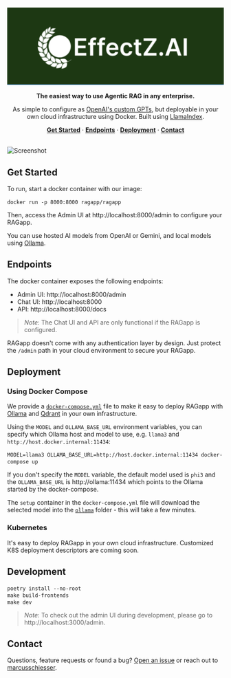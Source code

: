 <p align="center"><img alt="Logo - RAGapp" src="docs/logo.png"></p>

<p align="center"><strong>The easiest way to use Agentic RAG in any enterprise.</strong></p>

<p align="center">As simple to configure as <a href="https://openai.com/index/introducing-gpts" target="_blank">OpenAI's custom GPTs</a>, but deployable in your own cloud infrastructure using Docker. Built using <a href="https://github.com/run-llama/llama_index">LlamaIndex</a>.</p>

<p align="center">
  <a href="#get-started"><strong>Get Started</strong></a> ·
  <a href="#endpoints"><strong>Endpoints</strong></a> ·
  <a href="#deployment"><strong>Deployment</strong></a> ·
  <a href="#contact"><strong>Contact</strong></a> 
</p>

<br/>
<img alt="Screenshot" src="docs/screenshot.png">

## Get Started

To run, start a docker container with our image:

```shell
docker run -p 8000:8000 ragapp/ragapp
```

Then, access the Admin UI at http://localhost:8000/admin to configure your RAGapp.

You can use hosted AI models from OpenAI or Gemini, and local models using [Ollama](https://ollama.com/).

## Endpoints

The docker container exposes the following endpoints:

- Admin UI: http://localhost:8000/admin
- Chat UI: http://localhost:8000
- API: http://localhost:8000/docs

> _Note_: The Chat UI and API are only functional if the RAGapp is configured.

RAGapp doesn't come with any authentication layer by design. Just protect the `/admin` path in your cloud environment to secure your RAGapp.

## Deployment

### Using Docker Compose

We provide a [`docker-compose.yml`](./docker-compose.yml) file to make it easy to deploy RAGapp with [Ollama](https://ollama.com/) and [Qdrant](https://qdrant.tech/) in your own infrastructure.

Using the `MODEL` and `OLLAMA_BASE_URL` environment variables, you can specify which Ollama host and model to use, e.g. `llama3` and `http://host.docker.internal:11434`:

```shell
MODEL=llama3 OLLAMA_BASE_URL=http://host.docker.internal:11434 docker-compose up
```

If you don't specify the `MODEL` variable, the default model used is `phi3` and the `OLLAMA_BASE_URL` is http://ollama:11434 which points to the Ollama started by the docker-compose.

The `setup` container in the `docker-compose.yml` file will download the selected model into the [`ollama`](./ollama/) folder - this will take a few minutes.

### Kubernetes

It's easy to deploy RAGapp in your own cloud infrastructure. Customized K8S deployment descriptors are coming soon.

## Development

```shell
poetry install --no-root
make build-frontends
make dev
```

> _Note_: To check out the admin UI during development, please go to http://localhost:3000/admin.

## Contact

Questions, feature requests or found a bug? [Open an issue](https://github.com/ragapp/ragapp/issues/new/choose) or reach out to [marcusschiesser](https://github.com/marcusschiesser).
